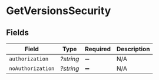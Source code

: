 # GetVersionsSecurity


## Fields

| Field              | Type               | Required           | Description        |
| ------------------ | ------------------ | ------------------ | ------------------ |
| `authorization`    | *?string*          | :heavy_minus_sign: | N/A                |
| `noAuthorization`  | *?string*          | :heavy_minus_sign: | N/A                |